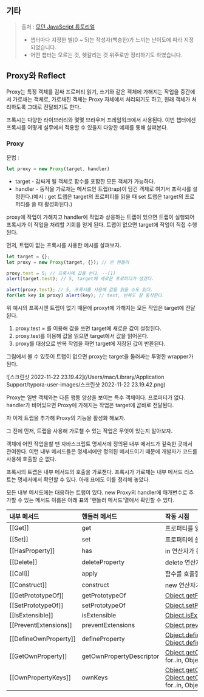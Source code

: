 ## 기타

> 출처 : [모던 JavaScript 튜토리얼](https://ko.javascript.info) 
>
> - 챕터마다 지정한 별(0 ~ 5)는 작성자(백승한)가 느끼는 난이도에 따라 지정되었습니다.
> - 어떤 챕터는 모르는 것, 헷갈리는 것 위주로만 정리하기도 하였습니다.



## Proxy와 Reflect

Proxy는 특정 객체를 감싸 프로퍼티 읽기, 쓰기와 같은 객체에 가해지는 작업을 중간에서 가로채는 객체로, 가로채진 객체는 Proxy 자체에서 처리되기도 하고, 원래 객체가 처리하도록 그대로 전달되기도 한다.

프록시는 다양한 라이브러리와 몇몇 브라우저 프레임워크에서 사용된다. 이번 챕터에선 프록시를 어떻게 실무에서 적용할 수 있을지 다양한 예제를 통해 살펴본다.

### Proxy

문법 :

```javascript
let proxy = new Proxy(target, handler)
```

- target - 감싸게 될 객체로 함수를 포함한 모든 객체가 가능하다.
- handler - 동작을 가로채는 메서드인 트랩(trap)이 담긴 객체로 여기서 프락시를 설정한다.(예시 : get 트랩은  target의 프로퍼티를 읽을 때 set 트랩은 target의 프로퍼티를 쓸 때 활성화된다.)

proxy에 작업이 가해지고 handler에 작업과 상응하는 트랩이 있으면 트랩이 실행되어 프록시가 이 작업을 처리할 기회를 얻게 된다. 트랩이 없으면 target에 작업이 직접 수행된다.

먼저, 트랩이 없는 프록시를 사용한 예시를 살펴보자.

```javascript
let target = {};
let proxy = new Proxy(target, {}); // 빈 핸들러

proxy.test = 5; // 프록시에 값을 쓴다. --(1)
alert(target.test); // 5, target에 새로운 프로퍼티가 생겼다.

alert(proxy.test); // 5, 프록시를 사용해 값을 읽을 수도 있다.
for(let key in proxy) alert(key); // test, 반복도 잘 동작한다.
```

위 예시의 프록시엔 트랩이 없기 때문에 proxyt에 가해지는 모든 작업은 target에 전달된다.

1. proxy.test = 를 이용해 값을 쓰면 target에 새로운 값이 설정된다.
2. proxy.test를 이용해 값을 읽으면 target에서 값을 읽어온다.
3. proxy를 대상으로 반복 작업을 하면 target에 저장된 값이 반환된다.

그림에서 볼 수 있듯이 트랩이 없으면 proxy는 target을 둘러싸는 투명한 wrapper가 된다.

![스크린샷 2022-11-22 23.19.42](/Users/mac/Library/Application Support/typora-user-images/스크린샷 2022-11-22 23.19.42.png)

Proxy는 일반 객체와는 다른 행동 양상을 보이는 특수 객체이다. 프로퍼티가 없다. handler가 비어있으면 Proxy에 가해지는 작업은 target에 곧바로 전달된다.

자 이제 트랩을 추가해 Proxy의 기능을 활성화 해보자.

그 전에 먼저, 트랩을 사용해 가로챌 수 있는 작업은 무엇이 있는지 알아보자.

객체에 어떤 작업을할 땐 자바스크립트 명세서에 정의된 내부 메서드가 깊숙한 곳에서 관여한다. 이런 내부 메서드들은 명세서에만 정의된 메서드이기 때문에 개발자가 코드를 사용해 호출할 순 없다.

프록시의 트랩은 내부 메서드의 호출을 가로챈다. 프록시가 가로채는 내부 메서드 리스트는 명세서에서 확인할 수 있다. 아래 표에도 이를 정리해 놓았다.

모든 내부 메서드에는 대응하는 트랩이 있다.  new Proxy의 handler에 매개변수로 추가할 수 있는 메서드 이름은 아래 표의 '핸들러 메서드'열에서 확인할 수 있다.

| 내부 메서드           | 핸들러 메서드            | 작동 시점                                                    |
| :-------------------- | :----------------------- | :----------------------------------------------------------- |
| [[Get]]               | get                      | 프로퍼티를 읽을 때                                           |
| [[Set]]               | set                      | 프로퍼티에 쓸 때                                             |
| [[HasProperty]]       | has                      | in 연산자가 동작할 때                                        |
| [[Delete]]            | deleteProperty           | delete 연산자가 동작할 때                                    |
| [[Call]]              | apply                    | 함수를 호출할 때                                             |
| [[Construct]]         | construct                | new 연산자가 동작할 때                                       |
| [[GetPrototypeOf]]    | getPrototypeOf           | [Object.getPrototypeOf](https://developer.mozilla.org/en-US/docs/Web/JavaScript/Reference/Global_Objects/Object/getPrototypeOf) |
| [[SetPrototypeOf]]    | setPrototypeOf           | [Object.setPrototypeOf](https://developer.mozilla.org/en-US/docs/Web/JavaScript/Reference/Global_Objects/Object/setPrototypeOf) |
| [[IsExtensible]]      | isExtensible             | [Object.isExtensible](https://developer.mozilla.org/en-US/docs/Web/JavaScript/Reference/Global_Objects/Object/isExtensible) |
| [[PreventExtensions]] | preventExtensions        | [Object.preventExtensions](https://developer.mozilla.org/en-US/docs/Web/JavaScript/Reference/Global_Objects/Object/preventExtensions) |
| [[DefineOwnProperty]] | defineProperty           | [Object.defineProperty](https://developer.mozilla.org/en-US/docs/Web/JavaScript/Reference/Global_Objects/Object/defineProperty), [Object.defineProperties](https://developer.mozilla.org/en-US/docs/Web/JavaScript/Reference/Global_Objects/Object/defineProperties) |
| [[GetOwnProperty]]    | getOwnPropertyDescriptor | [Object.getOwnPropertyDescriptor](https://developer.mozilla.org/en-US/docs/Web/JavaScript/Reference/Global_Objects/Object/getOwnPropertyDescriptor), for..in, Object.keys/values/entries |
| [[OwnPropertyKeys]]   | ownKeys                  | [Object.getOwnPropertyNames](https://developer.mozilla.org/en-US/docs/Web/JavaScript/Reference/Global_Objects/Object/getOwnPropertyNames), [Object.getOwnPropertySymbols](https://developer.mozilla.org/en-US/docs/Web/JavaScript/Reference/Global_Objects/Object/getOwnPropertySymbols), for..in, Object/keys/values/entries |